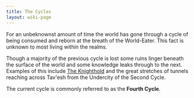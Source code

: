```yaml
---
title: The Cycles
layout: wiki-page
---
```


For an unbeknownst amount of time the world has gone through a cycle of being consumed and reborn at the breath of the World-Eater. This fact is unknown to most living within the realms.

Though a majority of the previous cycle is lost some ruins linger beneath the surface of the world and some knowledge leaks through to the next. Examples of this include [The Knighthold](/wiki/places/The-Knighthold) and the great stretches of tunnels reaching across Tav'esh from the Undercity of the Second Cycle.

The current cycle is commonly referred to as the **Fourth Cycle**.